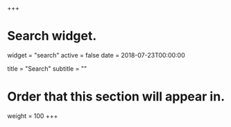 +++
# Search widget.
widget = "search"
active = false
date = 2018-07-23T00:00:00

title = "Search"
subtitle = ""

# Order that this section will appear in.
weight = 100
+++
